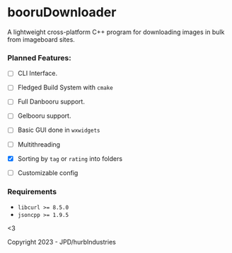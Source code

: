 # booruDownloader

A lightweight cross-platform C++ program for downloading images in bulk from imageboard sites.

### Planned Features:

* [ ] CLI Interface.
* [ ] Fledged Build System with `cmake`
* [ ] Full Danbooru support.
* [ ] Gelbooru support.
* [ ] Basic GUI done in `wxwidgets`
* [ ] Multithreading
* [X] Sorting by `tag` or `rating` into folders
* [ ] Customizable config


### Requirements

* `libcurl >= 8.5.0`
* `jsoncpp >= 1.9.5`

<3

Copyright 2023 - JPD/hurbIndustries
